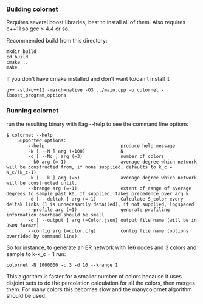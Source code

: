 ### Building colornet ###

Requires several boost libraries, best to install all of them.  Also requires c++11 so gcc > 4.4 or so.

Recommended build from this directory:

    mkdir build
    cd build
    cmake ..
    make

If you don't have cmake installed and don't want to/can't install it

    g++ -std=c++11 -march=native -O3 ../main.cpp -o colornet -lboost_program_options


### Running colornet ###
run the resulting binary with flag --help to see the command line options

    $ colornet --help
        Supported options:
            --help                            produce help message
            -N [ --N ] arg (=100)             N
            -c [ --Nc ] arg (=3)              number of colors
            --k0 arg (=-1)                    average degree which network will be constructed from, if none supplied, defaults to k_c = N_c/(N_c-1)
            -k [ --k ] arg (=5)               average degree which network will be constructed until.
            --krange arg (=-1)                extent of range of average degrees to sample past k0. If supplied, takes precedence over arg k
            -d [ --deltak ] arg (=-1)         Calculate S_color every deltak links (1 is unnecesarily detailed), if not supplied, logspaced
            --profile arg (=1)                generate profiling information overhead should be small
            -o [ --output ] arg (=Color.json) output file name (will be in JSON format)
            --config arg (=color.cfg)         config file name (options overrided by command line)


So for instance, to generate an ER network with 1e6 nodes and 3 colors and sample to k-k_c = 1 run:
    
    colornet -N 1000000 -c 3 -d 10 --krange 1
    
This algorithm is faster for a smaller number of colors because it uses disjoint sets to do the percolation calculation for all the colors, then merges them. For many colors this becomes slow and the manycolornet algorithm should be used.
